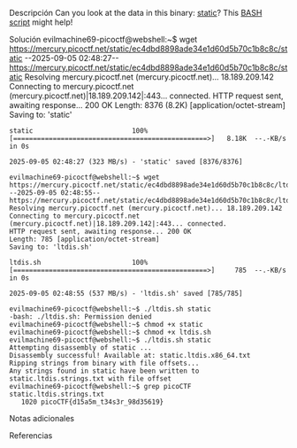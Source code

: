 Descripción
	Can you look at the data in this binary: [static](https://mercury.picoctf.net/static/ec4dbd8898ade34e1d60d5b70c1b8c8c/static)? This [BASH script](https://mercury.picoctf.net/static/ec4dbd8898ade34e1d60d5b70c1b8c8c/ltdis.sh) might help!
	
Solución
	evilmachine69-picoctf@webshell:~$ wget https://mercury.picoctf.net/static/ec4dbd8898ade34e1d60d5b70c1b8c8c/static
	--2025-09-05 02:48:27--  https://mercury.picoctf.net/static/ec4dbd8898ade34e1d60d5b70c1b8c8c/static
	Resolving mercury.picoctf.net (mercury.picoctf.net)... 18.189.209.142
	Connecting to mercury.picoctf.net (mercury.picoctf.net)|18.189.209.142|:443... connected.
	HTTP request sent, awaiting response... 200 OK
	Length: 8376 (8.2K) [application/octet-stream]
	Saving to: 'static'
	
	static                         100%[=================================================>]   8.18K  --.-KB/s    in 0s      
	
	2025-09-05 02:48:27 (323 MB/s) - 'static' saved [8376/8376]
	
	evilmachine69-picoctf@webshell:~$ wget https://mercury.picoctf.net/static/ec4dbd8898ade34e1d60d5b70c1b8c8c/ltdis.sh
	--2025-09-05 02:48:55--  https://mercury.picoctf.net/static/ec4dbd8898ade34e1d60d5b70c1b8c8c/ltdis.sh
	Resolving mercury.picoctf.net (mercury.picoctf.net)... 18.189.209.142
	Connecting to mercury.picoctf.net (mercury.picoctf.net)|18.189.209.142|:443... connected.
	HTTP request sent, awaiting response... 200 OK
	Length: 785 [application/octet-stream]
	Saving to: 'ltdis.sh'
	
	ltdis.sh                       100%[=================================================>]     785  --.-KB/s    in 0s      
	
	2025-09-05 02:48:55 (537 MB/s) - 'ltdis.sh' saved [785/785]
	
	evilmachine69-picoctf@webshell:~$ ./ltdis.sh static
	-bash: ./ltdis.sh: Permission denied
	evilmachine69-picoctf@webshell:~$ chmod +x static
	evilmachine69-picoctf@webshell:~$ chmod +x ltdis.sh 
	evilmachine69-picoctf@webshell:~$ ./ltdis.sh static
	Attempting disassembly of static ...
	Disassembly successful! Available at: static.ltdis.x86_64.txt
	Ripping strings from binary with file offsets...
	Any strings found in static have been written to static.ltdis.strings.txt with file offset
	evilmachine69-picoctf@webshell:~$ grep picoCTF static.ltdis.strings.txt
	   1020 picoCTF{d15a5m_t34s3r_98d35619}
	
Notas adicionales
	
	
Referencias
	
	